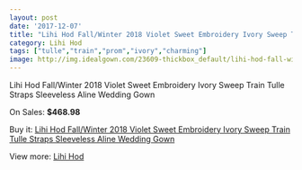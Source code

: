 ```yaml
---
layout: post
date: '2017-12-07'
title: "Lihi Hod Fall/Winter 2018 Violet Sweet Embroidery Ivory Sweep Train Tulle Straps Sleeveless Aline Wedding Gown"
category: Lihi Hod
tags: ["tulle","train","prom","ivory","charming"]
image: http://img.idealgown.com/23609-thickbox_default/lihi-hod-fall-winter-2018-violet-sweet-embroidery-ivory-sweep-train-tulle-straps-sleeveless-aline-wedding-gown.jpg
---
```

Lihi Hod Fall/Winter 2018 Violet Sweet Embroidery Ivory Sweep Train Tulle Straps Sleeveless Aline Wedding Gown

On Sales: **$468.98**
<a href="https://www.idealgown.com/en/lihi-hod/9086-lihi-hod-fall-winter-2018-violet-sweet-embroidery-ivory-sweep-train-tulle-straps-sleeveless-aline-wedding-gown.html"><amp-img layout="responsive" width="600" height="600" src="//img.idealgown.com/23609-thickbox_default/lihi-hod-fall-winter-2018-violet-sweet-embroidery-ivory-sweep-train-tulle-straps-sleeveless-aline-wedding-gown.jpg" alt="Lihi Hod Fall/Winter 2018 Violet Sweet Embroidery Ivory Sweep Train Tulle Straps Sleeveless Aline Wedding Gown 0" /></a>
<a href="https://www.idealgown.com/en/lihi-hod/9086-lihi-hod-fall-winter-2018-violet-sweet-embroidery-ivory-sweep-train-tulle-straps-sleeveless-aline-wedding-gown.html"><amp-img layout="responsive" width="600" height="600" src="//img.idealgown.com/23615-thickbox_default/lihi-hod-fall-winter-2018-violet-sweet-embroidery-ivory-sweep-train-tulle-straps-sleeveless-aline-wedding-gown.jpg" alt="Lihi Hod Fall/Winter 2018 Violet Sweet Embroidery Ivory Sweep Train Tulle Straps Sleeveless Aline Wedding Gown 1" /></a>
<a href="https://www.idealgown.com/en/lihi-hod/9086-lihi-hod-fall-winter-2018-violet-sweet-embroidery-ivory-sweep-train-tulle-straps-sleeveless-aline-wedding-gown.html"><amp-img layout="responsive" width="600" height="600" src="//img.idealgown.com/23614-thickbox_default/lihi-hod-fall-winter-2018-violet-sweet-embroidery-ivory-sweep-train-tulle-straps-sleeveless-aline-wedding-gown.jpg" alt="Lihi Hod Fall/Winter 2018 Violet Sweet Embroidery Ivory Sweep Train Tulle Straps Sleeveless Aline Wedding Gown 2" /></a>
<a href="https://www.idealgown.com/en/lihi-hod/9086-lihi-hod-fall-winter-2018-violet-sweet-embroidery-ivory-sweep-train-tulle-straps-sleeveless-aline-wedding-gown.html"><amp-img layout="responsive" width="600" height="600" src="//img.idealgown.com/23613-thickbox_default/lihi-hod-fall-winter-2018-violet-sweet-embroidery-ivory-sweep-train-tulle-straps-sleeveless-aline-wedding-gown.jpg" alt="Lihi Hod Fall/Winter 2018 Violet Sweet Embroidery Ivory Sweep Train Tulle Straps Sleeveless Aline Wedding Gown 3" /></a>
<a href="https://www.idealgown.com/en/lihi-hod/9086-lihi-hod-fall-winter-2018-violet-sweet-embroidery-ivory-sweep-train-tulle-straps-sleeveless-aline-wedding-gown.html"><amp-img layout="responsive" width="600" height="600" src="//img.idealgown.com/23612-thickbox_default/lihi-hod-fall-winter-2018-violet-sweet-embroidery-ivory-sweep-train-tulle-straps-sleeveless-aline-wedding-gown.jpg" alt="Lihi Hod Fall/Winter 2018 Violet Sweet Embroidery Ivory Sweep Train Tulle Straps Sleeveless Aline Wedding Gown 4" /></a>
<a href="https://www.idealgown.com/en/lihi-hod/9086-lihi-hod-fall-winter-2018-violet-sweet-embroidery-ivory-sweep-train-tulle-straps-sleeveless-aline-wedding-gown.html"><amp-img layout="responsive" width="600" height="600" src="//img.idealgown.com/23611-thickbox_default/lihi-hod-fall-winter-2018-violet-sweet-embroidery-ivory-sweep-train-tulle-straps-sleeveless-aline-wedding-gown.jpg" alt="Lihi Hod Fall/Winter 2018 Violet Sweet Embroidery Ivory Sweep Train Tulle Straps Sleeveless Aline Wedding Gown 5" /></a>
<a href="https://www.idealgown.com/en/lihi-hod/9086-lihi-hod-fall-winter-2018-violet-sweet-embroidery-ivory-sweep-train-tulle-straps-sleeveless-aline-wedding-gown.html"><amp-img layout="responsive" width="600" height="600" src="//img.idealgown.com/23610-thickbox_default/lihi-hod-fall-winter-2018-violet-sweet-embroidery-ivory-sweep-train-tulle-straps-sleeveless-aline-wedding-gown.jpg" alt="Lihi Hod Fall/Winter 2018 Violet Sweet Embroidery Ivory Sweep Train Tulle Straps Sleeveless Aline Wedding Gown 6" /></a>

Buy it: [Lihi Hod Fall/Winter 2018 Violet Sweet Embroidery Ivory Sweep Train Tulle Straps Sleeveless Aline Wedding Gown](https://www.idealgown.com/en/lihi-hod/9086-lihi-hod-fall-winter-2018-violet-sweet-embroidery-ivory-sweep-train-tulle-straps-sleeveless-aline-wedding-gown.html "Lihi Hod Fall/Winter 2018 Violet Sweet Embroidery Ivory Sweep Train Tulle Straps Sleeveless Aline Wedding Gown")

View more: [Lihi Hod](https://www.idealgown.com/en/124-lihi-hod "Lihi Hod")